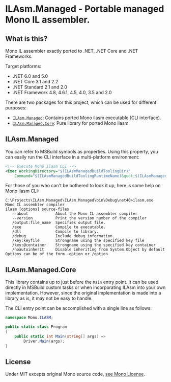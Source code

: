 # ILAsm.Managed - Portable managed Mono IL assembler.



## What is this?

Mono IL assembler exactly ported to .NET, .NET Core and .NET Frameworks.

Target platforms:

* .NET 6.0 and 5.0
* .NET Core 3.1 and 2.2
* .NET Standard 2.1 and 2.0
* .NET Framework 4.8, 4.6.1, 4.5, 4.0, 3.5 and 2.0

There are two packages for this project, which can be used for different purposes:

* [`ILAsm.Managed`](): Contains ported Mono ilasm executable (CLI interface).
* [`ILAsm.Managed.Core`](): Pure library for ported Mono ilasm.

## ILAsm.Managed

You can refer to MSBuild symbols as properties.
Using this property, you can easily run the CLI interface in a multi-platform environment:

```xml
<!-- Execute Mono ilasm CLI -->
<Exec WorkingDirectory="$(ILAsmManagedBuildToolingDir)"
    Command="$(ILAsmManagedBuildToolingRuntimeName)&quot;$(ILAsmManagedBuildToolingPath)&quot; ...." />
```

For those of you who can't be bothered to look it up, here is some help on Mono ilasm CLI:

```
C:\Projects\ILAsm.Managed\ILAsm.Managed\bin\Debug\net40>ilasm.exe
Mono IL assembler compiler
ilasm [options] source-files
   --about            About the Mono IL assembler compiler
   --version          Print the version number of the compiler
   /output:file_name  Specifies output file.
   /exe               Compile to executable.
   /dll               Compile to library.
   /debug             Include debug information.
   /key:keyfile       Strongname using the specified key file
   /key:@container    Strongname using the specified key container
   /noautoinherit     Disable inheriting from System.Object by default
Options can be of the form -option or /option
```

## ILAsm.Managed.Core

This library contains up to just before the `Main` entry point.
It can be used directly in MSBuild custom tasks or when incorporating ILAsm into your own implementation.
However, since the original implementation is made into a library as is, it may not be easy to handle.

The CLI entry point can be accomplished with a single line as follows:

```csharp
namespace Mono.ILASM;

public static class Program
{
    public static int Main(string[] args) =>
        Driver.Main(args);
}
```

## License

Under MIT excepts original Mono source code, [see Mono License](https://github.com/mono/mono/blob/main/LICENSE).
